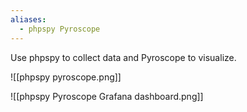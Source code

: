 ```yaml
---
aliases:
  - phpspy Pyroscope
---
```

Use phpspy to collect data and Pyroscope to visualize.

![[phpspy pyroscope.png]]

![[phpspy Pyroscope Grafana dashboard.png]]